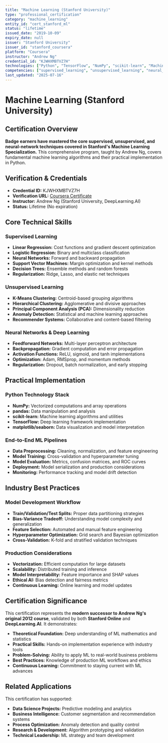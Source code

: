 ```yaml
---
title: "Machine Learning (Stanford University)"
type: "professional_certification"
category: "machine_learning"
entity_id: "cert_stanford_ml"
status: "lifetime"
issued_date: "2019-10-09"
expiry_date: null
issuer: "Stanford University"
issuer_id: "stanford_coursera"
platform: "Coursera"
instructor: "Andrew Ng"
credential_id: "KJWHXMBTVZ7H"
technologies: ["Python", "TensorFlow", "NumPy", "scikit-learn", "Machine Learning", "Deep Learning"]
competencies: ["supervised_learning", "unsupervised_learning", "neural_networks", "data_science"]
last_updated: "2025-07-16"
---
```


# Machine Learning (Stanford University)

## Certification Overview

**Badge earners have mastered the core supervised, unsupervised, and neural-network techniques covered in Stanford's Machine Learning Specialization.** This comprehensive program, taught by Andrew Ng, covers fundamental machine learning algorithms and their practical implementation in Python.

## Verification & Credentials

- **Credential ID:** KJWHXMBTVZ7H
- **Verification URL:** [Coursera Certificate](https://www.coursera.org/account/accomplishments/verify/KJWHXMBTVZ7H)
- **Instructor:** Andrew Ng (Stanford University, DeepLearning.AI)
- **Status:** Lifetime (No expiration)

## Core Technical Skills

### Supervised Learning

- **Linear Regression:** Cost functions and gradient descent optimization
- **Logistic Regression:** Binary and multiclass classification
- **Neural Networks:** Forward and backward propagation
- **Support Vector Machines:** Margin optimization and kernel methods
- **Decision Trees:** Ensemble methods and random forests
- **Regularization:** Ridge, Lasso, and elastic net techniques

### Unsupervised Learning

- **K-Means Clustering:** Centroid-based grouping algorithms
- **Hierarchical Clustering:** Agglomerative and divisive approaches
- **Principal Component Analysis (PCA):** Dimensionality reduction
- **Anomaly Detection:** Statistical and machine learning approaches
- **Recommender Systems:** Collaborative and content-based filtering

### Neural Networks & Deep Learning

- **Feedforward Networks:** Multi-layer perceptron architecture
- **Backpropagation:** Gradient computation and error propagation
- **Activation Functions:** ReLU, sigmoid, and tanh implementations
- **Optimization:** Adam, RMSprop, and momentum methods
- **Regularization:** Dropout, batch normalization, and early stopping

## Practical Implementation

### Python Technology Stack

- **NumPy:** Vectorized computations and array operations
- **pandas:** Data manipulation and analysis
- **scikit-learn:** Machine learning algorithms and utilities
- **TensorFlow:** Deep learning framework implementation
- **matplotlib/seaborn:** Data visualization and model interpretation

### End-to-End ML Pipelines

- **Data Preprocessing:** Cleaning, normalization, and feature engineering
- **Model Training:** Cross-validation and hyperparameter tuning
- **Model Evaluation:** Metrics, confusion matrices, and ROC curves
- **Deployment:** Model serialization and production considerations
- **Monitoring:** Performance tracking and model drift detection

## Industry Best Practices

### Model Development Workflow

- **Train/Validation/Test Splits:** Proper data partitioning strategies
- **Bias-Variance Tradeoff:** Understanding model complexity and generalization
- **Feature Selection:** Automated and manual feature engineering
- **Hyperparameter Optimization:** Grid search and Bayesian optimization
- **Cross-Validation:** K-fold and stratified validation techniques

### Production Considerations

- **Vectorization:** Efficient computation for large datasets
- **Scalability:** Distributed training and inference
- **Model Interpretability:** Feature importance and SHAP values
- **Ethical AI:** Bias detection and fairness metrics
- **Continuous Learning:** Online learning and model updates

## Certification Significance

This certification represents the **modern successor to Andrew Ng's original 2012 course**, validated by both **Stanford Online** and **DeepLearning.AI**. It demonstrates:

- **Theoretical Foundation:** Deep understanding of ML mathematics and statistics
- **Practical Skills:** Hands-on implementation experience with industry tools
- **Problem-Solving:** Ability to apply ML to real-world business problems
- **Best Practices:** Knowledge of production ML workflows and ethics
- **Continuous Learning:** Commitment to staying current with ML advances

## Related Applications

This certification has supported:

- **Data Science Projects:** Predictive modeling and analytics
- **Business Intelligence:** Customer segmentation and recommendation systems
- **Process Optimization:** Anomaly detection and quality control
- **Research & Development:** Algorithm prototyping and validation
- **Technical Leadership:** ML strategy and team development
